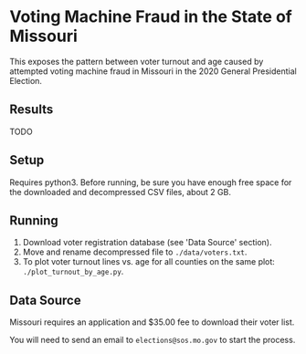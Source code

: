 # Voting Machine Fraud in the State of Missouri

This exposes the pattern between voter turnout and age caused by attempted voting machine fraud in Missouri in the 2020 General Presidential Election.

## Results

TODO

## Setup

Requires python3. Before running, be sure you have enough free space for the downloaded and decompressed CSV files, about 2 GB.

## Running

1. Download voter registration database (see 'Data Source' section).
2. Move and rename decompressed file to `./data/voters.txt`.
3. To plot voter turnout lines vs. age for all counties on the same plot: `./plot_turnout_by_age.py`.

## Data Source

Missouri requires an application and $35.00 fee to download their voter list.

You will need to send an email to `elections@sos.mo.gov` to start the process.

